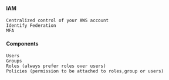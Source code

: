 #### IAM
	Centralized control of your AWS account
	Identify Federation
	MFA
#### Components

	Users
	Groups
	Roles (always prefer roles over users)
	Policies (permission to be attached to roles,group or users)

